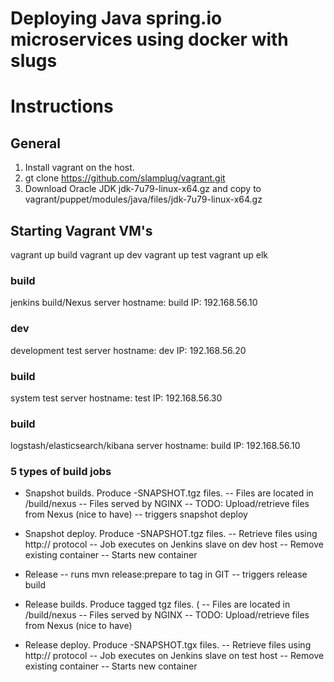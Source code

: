 # Deploying Java spring.io microservices using docker with slugs

# Instructions

## General

1. Install vagrant on the host.
2. gt clone https://github.com/slamplug/vagrant.git
3. Download Oracle JDK jdk-7u79-linux-x64.gz and copy to vagrant/puppet/modules/java/files/jdk-7u79-linux-x64.gz

## Starting Vagrant VM's

vagrant up build
vagrant up dev
vagrant up test
vagrant up elk

### build

jenkins build/Nexus server
hostname: build
IP: 192.168.56.10

### dev

development test server
hostname: dev
IP: 192.168.56.20

### build

system test server
hostname: test
IP: 192.168.56.30

### build

logstash/elasticsearch/kibana server
hostname: build
IP: 192.168.56.10


### 5 types of build jobs

- Snapshot builds. Produce -SNAPSHOT.tgz files.
-- Files are located in /build/nexus
-- Files served by NGINX
-- TODO: Upload/retrieve files from Nexus (nice to have)
-- triggers snapshot deploy

- Snapshot deploy. Produce -SNAPSHOT.tgz files.
-- Retrieve files using http:// protocol
-- Job executes on Jenkins slave on dev host
-- Remove existing container
-- Starts new container

- Release
-- runs mvn release:prepare to tag in GIT
-- triggers release build

- Release builds. Produce tagged tgz files. (
-- Files are located in /build/nexus
-- Files served by NGINX
-- TODO: Upload/retrieve files from Nexus (nice to have)

- Release deploy. Produce -SNAPSHOT.tgx files.
-- Retrieve files using http:// protocol
-- Job executes on Jenkins slave on test host
-- Remove existing container
-- Starts new container

